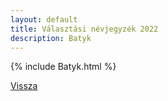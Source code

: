 ```yaml
---
layout: default
title: Választási névjegyzék 2022
description: Batyk
---
```


{% include Batyk.html %}

[Vissza](./)